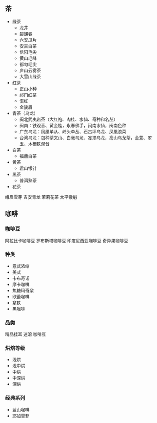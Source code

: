 ## 茶
- 绿茶
  - 龙井
  - 碧螺春
  - 六安瓜片
  - 安吉白茶
  - 信阳毛尖
  - 黄山毛峰
  - 都匀毛尖
  - 庐山云雾茶
  - 大雪山绿茶
- 红茶
  - 正山小种
  - 祁门红茶
  - 滇红
  - 金骏眉
- 青茶（乌龙）
  - 闽北武夷岩茶（大红袍、肉桂、水仙、奇种和名丛）
  - 闽南：铁观音、黄金桂，永春佛手，闽南水仙，闽南色种
  - 广东乌龙：凤凰单从、岭头单丛、石古坪乌龙、凤凰浪菜
  - 台湾乌龙：包种茶文山、白毫乌龙、冻顶乌龙，高山乌龙茶，金萱、翠玉、木柵铁观音
- 白茶
  - 福鼎白茶
- 黄茶
  - 君山银针
- 黑茶
  - 普洱熟茶
- 花茶


峨眉雪芽
吉安青龙
茉莉花茶
太平猴魁

## 咖啡

### 咖啡豆
阿拉比卡咖啡豆
罗布斯塔咖啡豆
印度尼西亚咖啡豆
奇异果咖啡豆
### 种类

- 意式浓缩
- 美式
- 卡布奇诺
- 摩卡咖啡
- 焦糖玛奇朵
- 欧蕾咖啡
- 拿铁
- 黑咖啡

### 品类

精品挂耳
速溶
咖啡豆
### 烘焙等级
- 浅烘
- 浅中烘
- 中烘
- 中深烘
- 深烘
### 经典系列
- 蓝山咖啡
- 耶加雪菲